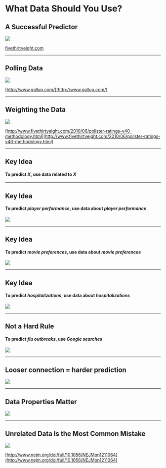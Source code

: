# What Data Should You Use?



## A Successful Predictor

![](538.JPG)

[fivethirtyeight.com](fivethirtyeight.com)

---

## Polling Data

![](gallup.JPG)

[http://www.gallup.com/](http://www.gallup.com/)

---

## Weighting the Data

![](weighting.JPG)

[http://www.fivethirtyeight.com/2010/06/pollster-ratings-v40-methodology.html](http://www.fivethirtyeight.com/2010/06/pollster-ratings-v40-methodology.html)

---

## Key Idea

#### To predict $X$, use data related to $X$

---

## Key Idea

#### To predict _player performance_, use data about _player performance_

![](moneyball.JPG)

---

## Key Idea

#### To predict _movie preferences_, use data about _movie preferences_

![](netflix.JPG)

---

## Key Idea

#### To predict _hospitalizations_, use data about _hospitalizations_

![](hospital.JPG)

---

## Not a Hard Rule

#### To predict _flu outbreaks_, use _Google searches_

![](googleflu2.JPG)

---

## Looser connection = harder prediction

![](oncotype.JPG)

---

## Data Properties Matter

![](googleflu3.JPG)

---

## Unrelated Data Is the Most Common Mistake

![](choconobel.JPG)

[http://www.nejm.org/doi/full/10.1056/NEJMon1211064](http://www.nejm.org/doi/full/10.1056/NEJMon1211064)
